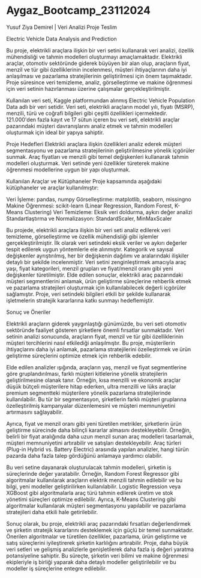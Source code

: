# Aygaz_Bootcamp_23112024
Yusuf Ziya Demirel | Veri Analizi Proje Teslim


Electric Vehicle Data Analysis and Prediction

Bu proje, elektrikli araçlara ilişkin bir veri setini kullanarak veri analizi, özellik mühendisliği ve tahmin modelleri oluşturmayı amaçlamaktadır. Elektrikli araçlar, otomotiv sektöründe giderek büyüyen bir alan olup, araçların fiyat, menzil ve tür gibi özelliklerinin incelenmesi, müşteri ihtiyaçlarının daha iyi anlaşılması ve pazarlama stratejilerinin geliştirilmesi için önem taşımaktadır. Proje süresince veri temizleme, analiz, görselleştirme ve makine öğrenmesi için veri setinin hazırlanması üzerine çalışmalar gerçekleştirilmiştir.

Kullanılan veri seti, Kaggle platformundan alınmış Electric Vehicle Population Data adlı bir veri setidir. Veri seti, elektrikli araçların model yılı, fiyatı (MSRP), menzili, türü ve coğrafi bilgileri gibi çeşitli özellikleri içermektedir. 121.000'den fazla kayıt ve 17 sütun içeren bu veri seti, elektrikli araçlar pazarındaki müşteri davranışlarını analiz etmek ve tahmin modelleri oluşturmak için ideal bir yapıya sahiptir.

Proje Hedefleri
Elektrikli araçlara ilişkin özellikleri analiz ederek müşteri segmentasyonu ve pazarlama stratejilerinin geliştirilmesine yönelik içgörüler sunmak.
Araç fiyatları ve menzili gibi temel değişkenleri kullanarak tahmin modelleri oluşturmak.
Veri setinde yeni özellikler türeterek makine öğrenmesi modellerine uygun bir yapı oluşturmak.

Kullanılan Araçlar ve Kütüphaneler
Proje kapsamında aşağıdaki kütüphaneler ve araçlar kullanılmıştır:

Veri İşleme: pandas, numpy
Görselleştirme: matplotlib, seaborn, missingno
Makine Öğrenmesi: scikit-learn (Linear Regression, Random Forest, K-Means Clustering)
Veri Temizleme: Eksik veri doldurma, aykırı değer analizi
Standartlaştırma ve Normalizasyon: StandardScaler, MinMaxScaler

Bu projede, elektrikli araçlara ilişkin bir veri seti analiz edilerek veri temizleme, görselleştirme ve özellik mühendisliği gibi işlemler gerçekleştirilmiştir. İlk olarak veri setindeki eksik veriler ve aykırı değerler tespit edilerek uygun yöntemlerle ele alınmıştır. Kategorik ve sayısal değişkenler ayrıştırılmış, her bir değişkenin dağılımı ve aralarındaki ilişkiler detaylı bir şekilde incelenmiştir. Veri setini zenginleştirmek amacıyla araç yaşı, fiyat kategorileri, menzil grupları ve fiyat/menzil oranı gibi yeni değişkenler türetilmiştir. Elde edilen sonuçlar, elektrikli araç pazarındaki müşteri segmentlerini anlamak, ürün geliştirme süreçlerine rehberlik etmek ve pazarlama stratejileri oluşturmak için kullanılabilecek değerli içgörüler sağlamıştır. Proje, veri setindeki bilgileri etkili bir şekilde kullanarak işletmelerin stratejik kararlarına katkı sunmayı hedeflemiştir.

Sonuç ve Öneriler

Elektrikli araçların giderek yaygınlaştığı günümüzde, bu veri seti otomotiv sektöründe faaliyet gösteren şirketlere önemli fırsatlar sunmaktadır. Veri setinin analizi sonucunda, araçların fiyat, menzil ve tür gibi özelliklerinin müşteri tercihlerini nasıl etkilediği anlaşılmıştır. Bu proje, müşterilerin ihtiyaçlarını daha iyi anlamak, pazarlama stratejilerini özelleştirmek ve ürün geliştirme süreçlerini optimize etmek için rehberlik edebilir.

Elde edilen analizler ışığında, araçların yaş, menzil ve fiyat segmentlerine göre gruplandırılması, farklı müşteri kitlelerine yönelik stratejilerin geliştirilmesine olanak tanır. Örneğin, kısa menzilli ve ekonomik araçlar düşük bütçeli müşterilere hitap ederken, ultra menzilli ve lüks araçlar premium segmentteki müşterilere yönelik pazarlama stratejilerinde kullanılabilir. Bu tür bir segmentasyon, şirketlerin farklı müşteri gruplarına özelleştirilmiş kampanyalar düzenlemesini ve müşteri memnuniyetini artırmasını sağlayabilir.

Ayrıca, fiyat ve menzil oranı gibi yeni türetilen metrikler, şirketlerin ürün geliştirme sürecinde daha bilinçli kararlar almasını destekleyebilir. Örneğin, belirli bir fiyat aralığında daha uzun menzil sunan araç modelleri tasarlamak, müşteri memnuniyetini artırabilir ve satışları destekleyebilir. Araç türleri (Plug-in Hybrid vs. Battery Electric) arasında yapılan analizler, hangi türün pazarda daha fazla talep gördüğünü anlamaya yardımcı olabilir.

Bu veri setine dayanarak oluşturulacak tahmin modelleri, şirketin iş süreçlerinde değer yaratabilir. Örneğin, Random Forest Regressor gibi algoritmalar kullanılarak araçların elektrik menzili tahmin edilebilir ve bu bilgi, yeni modeller geliştirilirken kullanılabilir. Logistic Regression veya XGBoost gibi algoritmalarla araç türü tahmin edilerek üretim ve stok yönetimi süreçleri optimize edilebilir. Ayrıca, K-Means Clustering gibi algoritmalar kullanılarak müşteri segmentasyonu yapılabilir ve pazarlama stratejileri daha etkili hale getirilebilir.

Sonuç olarak, bu proje, elektrikli araç pazarındaki fırsatları değerlendirmek ve şirketin stratejik kararlarını desteklemek için güçlü bir temel sunmaktadır. Önerilen algoritmalar ve türetilen özellikler, pazarlama, ürün geliştirme ve satış süreçlerini iyileştirerek şirketin karlılığını artırabilir. Proje, daha büyük veri setleri ve gelişmiş analizlerle genişletilerek daha fazla iş değeri yaratma potansiyeline sahiptir. Bu süreçte, şirketin veri bilimi ve makine öğrenmesi ekipleriyle iş birliği yaparak daha detaylı modeller geliştirilebilir ve bu modeller iş süreçlerine entegre edilebilir.
